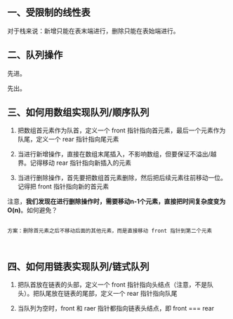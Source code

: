 ## 一、受限制的线性表

对于栈来说：新增只能在表末端进行，删除只能在表始端进行。


## 二、队列操作

先进。

先出。


## 三、如何用数组实现队列/顺序队列

1. 把数组首元素作为队首，定义一个 front 指针指向首元素，最后一个元素作为队尾，定义一个 rear 指针指向尾元素

2. 当进行新增操作，直接在数组末尾插入，不影响数组，但要保证不溢出/越界。记得移动 rear 指针指向新插入的元素

3. 当进行删除操作，首先要把数组首元素删除，然后把后续元素往前移动一位。记得把 front 指针指向新的首元素


注意，**我们发现在进行删除操作时，需要移动n-1个元素，直接把时间复杂度变为O(n)**。如何避免？

```

方案：删除首元素之后不移动后面的其他元素，而是直接移动 front 指针到第二个元素



```


## 四、如何用链表实现队列/链式队列

1. 把队首放在链表的头部，定义一个 front 指针指向头结点（注意，不是队头）。把队尾放在链表的尾部，定义一个 rear 指针指向队尾

2. 当队列为空时，front 和 raer 指针都指向链表头结点，即 front === rear
